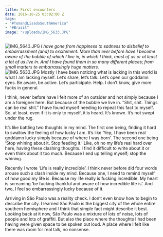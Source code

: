 ```yaml
---
title: First encounters
date: 2016-10-25 03:02:00 Z
tags:
- "#TomandLisadoSouthAmerica"
- "#Brazil"
image: "/uploads/IMG_5633.JPG"
---
```


![IMG_5643.JPG](/uploads/IMG_5643.JPG)
*I have gone from happiness to sadness to disbelief to embarrassment (and) to excitement. More than ever before have I become aware of the bubble of which I live in, in which I think, most of us or at least a lot of us live in. And I have found them in so many different places; from small matters to embarrassingly huge matters.*  
![IMG_5633.JPG](/uploads/IMG_5633.JPG)
Mostly I have been noticing what is lacking in this world is what I am lacking myself. Let’s share, let’s talk. Let’s open our goddamn eyes. Be aware, be active. Let’s participate. Help. I don’t know, give more fucks in general.  

I think, never before have I felt more of an outsider and not simply because I am a foreigner here. But because of the bubble we live in. “Shit, shit. Things can be real shit.” I have found myself needing to repeat this fact to myself. So, at least, even if it is only to myself, it is heard. It’s known. It’s not swept under the rug. 

It’s like battling two thoughts in my mind. The first one being, finding it hard to swallow the feeling of how lucky I am. It’s like ‘Yep, I have been real goddamn lucky simply because of where I was born’. The second one being ‘Stop whining about it. Stop feeding it.’ Like, oh no my life’s real hard over here, having these clashing thoughts. I find it difficult to write about it or even think about it too much. Because I end up telling myself; stop the whining. 

Recently I wrote ‘Life is really incredible’. I think never before did four words arouse such a clash inside my mind. Because one, I need to remind myself of how good my life is. Because my life really is fucking incredible. My heart is screaming ‘be fucking thankful and aware of how incredible life is’. And two, I feel so embarrassingly lucky because of it.

Arriving in São Paulo was a reality check. I don’t even know how to begin to describe the city. I learned São Paulo is the biggest city of the whole entire southern hemisphere and I think that simple fact might describe it best. Looking back at it now, São Paulo was a mixture of lots of noise, lots of people and lots of graffiti. But also the place where the thoughts I had been having were given space to be spoken out loud. A place where I felt like there was room for real talk, no nonsense. 